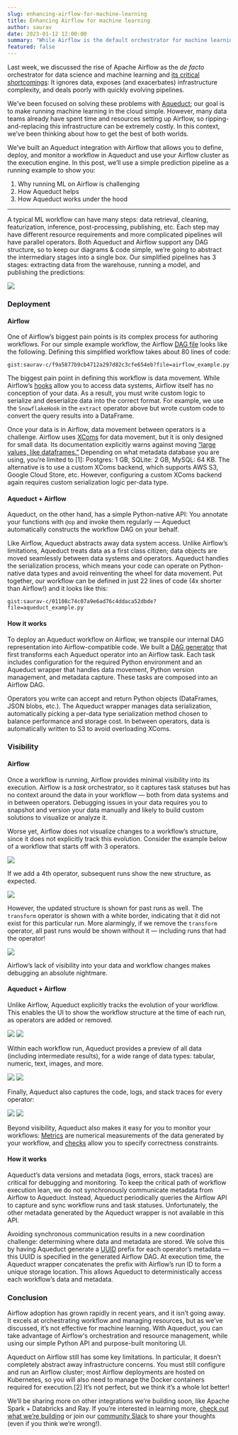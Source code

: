```yaml
---
slug: enhancing-airflow-for-machine-learning
title: Enhancing Airflow for machine learning
author: saurav
date: 2023-01-12 12:00:00
summary: "While Airflow is the default orchestrator for machine learning today, it has some key shortcomings: it doesn't care about data, it's not built for fast iteration, and it exacerbates infrastructure complexity. In this post, we discuss how Aqueduct's Airflow integration enhances how Airflow works for machine learning."
featured: false
---
```


Last week, we discussed the rise of Apache Airflow as the *de facto* orchestrator for data science and machine learning and [its critical shortcomings](https://www.aqueducthq.com/post/stop-using-airflow-for-data-science): It ignores data, exposes (and exacerbates) infrastructure complexity, and deals poorly with quickly evolving pipelines.

We’ve been focused on solving these problems with [Aqueduct](https://github.com/aqueducthq/aqueduct); our goal is to make running machine learning in the cloud simple. However, many data teams already have spent time and resources setting up Airflow, so ripping-and-replacing this infrastructure can be extremely costly. In this context, we’ve been thinking about how to get the best of both worlds.

We’ve built an Aqueduct integration with Airflow that allows you to define, deploy, and monitor a workflow in Aqueduct and use your Airflow cluster as the execution engine. In this post, we’ll use a simple prediction pipeline as a running example to show you:

1. Why running ML on Airflow is challenging
2. How Aqueduct helps
3. How Aqueduct works under the hood

---

A typical ML workflow can have many steps: data retrieval, cleaning, featurization, inference, post-processing, publishing, etc. Each step may have different resource requirements and more complicated pipelines will have parallel operators. Both Aqueduct and Airflow support any DAG structure, so to keep our diagrams & code simple, we’re going to abstract the intermediary stages into a single box. Our simplified pipelines has 3 stages: extracting data from the warehouse, running a model, and publishing the predictions:

<img src="/blog/enhancing-airflow-for-machine-learning/overview.png">

### Deployment

#### Airflow

One of Airflow’s biggest pain points is its complex process for authoring workflows. For our simple example workflow, the Airflow [DAG file](https://airflow.apache.org/docs/apache-airflow/stable/concepts/dags.html#declaring-a-dag) looks like the following. Defining this simplified workflow takes about 80 lines of code:

`gist:saurav-c/f9a5877b9cb4712a297d82c3cfe654eb?file=airflow_example.py`

The biggest pain point in defining this workflow is data movement. While Airflow’s [hooks](https://airflow.apache.org/docs/apache-airflow/stable/concepts/connections.html) allow you to access data systems, Airflow itself has no conception of your data. As a result, you must write custom logic to serialize and deserialize data into the correct format. For example, we use the `SnowflakeHook` in the `extract` operator above but wrote custom code to convert the query results into a DataFrame. 

Once your data is in Airflow, data movement between operators is a challenge. Airflow uses [XComs](https://airflow.apache.org/docs/apache-airflow/stable/concepts/xcoms.html) for data movement, but it is only designed for small data. Its documentation explicitly warns against moving [“large values, like dataframes.”](https://airflow.apache.org/docs/apache-airflow/stable/concepts/xcoms.html#xcoms) Depending on what metadata database you are using, you’re limited to [1]: Postgres: 1 GB, SQLite: 2 GB, MySQL: 64 KB. The alternative is to use a custom XComs backend, which supports AWS S3, Google Cloud Store, etc. However, configuring a custom XComs backend again requires custom serialization logic per-data type. 

#### Aqueduct + Airflow

Aqueduct, on the other hand, has a simple Python-native API: You annotate your functions with `@op` and invoke them regularly — Aqueduct automatically constructs the workflow DAG on your behalf.

Like Airflow, Aqueduct abstracts away data system access. Unlike Airflow’s limitations, Aqueduct treats data as a first class citizen; data objects are moved seamlessly between data systems and operators. Aqueduct handles the serialization process, which means your code can operate on Python-native data types and avoid reinventing the wheel for data movement. Put together, our workflow can be defined in just 22 lines of code (4x shorter than Airflow!) and it looks like this:

`gist:saurav-c/01108c74c07a9e6ad76c4ddaca52dbde?file=aqueduct_example.py`

#### How it works

To deploy an Aqueduct workflow on Airflow, we transpile our internal DAG representation into Airflow-compatible code. We built a [DAG generator](https://github.com/aqueducthq/aqueduct/blob/main/src/python/aqueduct_executor/operators/airflow/dag.template) that first transforms each Aqueduct operator into an Airflow task. Each task includes configuration for the required Python environment and an Aqueduct wrapper that handles data movement, Python version management, and metadata capture. These tasks are composed into an Airflow DAG.

Operators you write can accept and return Python objects (DataFrames, JSON blobs, etc.). The Aqueduct wrapper manages data serialization, automatically picking a per-data type serialization method chosen to balance performance and storage cost. In between operators, data is automatically written to S3 to avoid overloading XComs.

### Visibility

#### Airflow

Once a workflow is running, Airflow provides minimal visibility into its execution. Airflow is a *task* orchestrator, so it captures task statuses but has no context around the data in your workflow — both from data systems and in between operators. Debugging issues in your data requires you to snapshot and version your data manually and likely to build custom solutions to visualize or analyze it.

Worse yet, Airflow does not visualize changes to a workflow’s structure, since it does not explicitly track this evolution. Consider the example below of a workflow that starts off with 3 operators.

<img src="/blog/enhancing-airflow-for-machine-learning/airflow-start.png">

If we add a 4th operator, subsequent runs show the new structure, as expected.

<img src="/blog/enhancing-airflow-for-machine-learning/airflow-updated.png">

However, the updated structure is shown for past runs as well. The `transform` operator is shown with a white border, indicating that it did not exist for this particular run. More alarmingly, if we remove the `transform` operator, all past runs would be shown without it — including runs that had the operator! 

<img src="/blog/enhancing-airflow-for-machine-learning/airflow-history.png">

Airflow’s lack of visibility into your data and workflow changes makes debugging an absolute nightmare.

#### Aqueduct + Airflow

Unlike Airflow, Aqueduct explicitly tracks the evolution of your workflow. This enables the UI to show the workflow structure at the time of each run, as operators are added or removed.

<img src="/blog/enhancing-airflow-for-machine-learning/aqueduct-start.png">
<img src="/blog/enhancing-airflow-for-machine-learning/aqueduct-updated.png">

Within each workflow run, Aqueduct provides a preview of all data (including intermediate results), for a wide range of data types: tabular, numeric, text, images, and more. 

<img src="/blog/enhancing-airflow-for-machine-learning/aqueduct-data.png" />
<img src="/blog/enhancing-airflow-for-machine-learning/aqueduct-heatmap.png" />

Finally, Aqueduct also captures the code, logs, and stack traces for every operator:

<img src="/blog/enhancing-airflow-for-machine-learning/aqueduct-code.png">
<img src="/blog/enhancing-airflow-for-machine-learning/aqueduct-logs.png">

Beyond visibility, Aqueduct also makes it easy for you to monitor your workflows: [Metrics](https://docs.aqueducthq.com/metrics-and-checks/metrics-measuring-your-predictions) are numerical measurements of the data generated by your workflow, and [checks](https://docs.aqueducthq.com/metrics-and-checks/checks-ensuring-correctness) allow you to specify correctness constraints. 

#### How it works

Aqueduct’s data versions and metadata (logs, errors, stack traces) are critical for debugging and monitoring. To keep the critical path of workflow execution lean, we do not synchronously communicate metadata from Airflow to Aqueduct. Instead, Aqueduct periodically queries the Airflow API to capture and sync workflow runs and task statuses. Unfortunately, the other metadata generated by the Aqueduct wrapper is not available in this API.

Avoiding synchronous communication results in a new coordination challenge: determining where data and metadata are stored. We solve this by having Aqueduct generate a [UUID](https://en.wikipedia.org/wiki/Universally_unique_identifier) prefix for each operator’s metadata — this UUID is specified in the generated Airflow DAG. At execution time, the Aqueduct wrapper concatenates the prefix with Airflow’s run ID to form a unique storage location. This allows Aqueduct to deterministically access each workflow’s data and metadata.

### Conclusion

Airflow adoption has grown rapidly in recent years, and it isn’t going away. It excels at orchestrating workflow and managing resources, but as we’ve discussed, it’s not effective for machine learning. With Aqueduct, you can take advantage of Airflow's orchestration and resource management, while using our simple Python API and purpose-built monitoring UI. 

Aqueduct on Airflow still has some key limitations. In particular, it doesn’t completely abstract away infrastructure concerns. You must still configure and run an Airflow cluster; most Airflow deployments are hosted on Kubernetes, so you will also need to manage the Docker containers required for execution.[2] It’s not perfect, but we think it’s a whole lot better!

We’ll be sharing more on other integrations we’re building soon, like Apache Spark + Databricks and Ray. If you’re interested in learning more, [check out what we’re building](https://github.com/aqueducthq/aqueduct) or join our [community Slack](https://slack.aqueducthq.com) to share your thoughts (even if you think we’re wrong!).